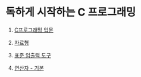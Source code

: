 # 독하게 시작하는 C 프로그래밍

1. [C프로그래밍 입문](./docs/01_introduce_c_programming.md)

2. [자료형](./docs/02_data_type.md)

3. [표준 입출력 도구](./docs/03_input_output.md)

4. [연산자 - 기본](./docs/04_operator_basic.md)